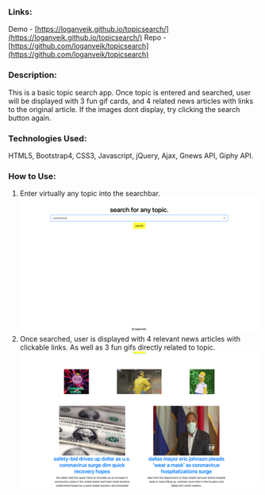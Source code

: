 ### Links:
Demo - [https://loganveik.github.io/topicsearch/](https://loganveik.github.io/topicsearch/)
Repo - [https://github.com/loganveik/topicsearch](https://github.com/loganveik/topicsearch)

### Description:
This is a basic topic search app. Once topic is entered and searched, user will be displayed with 3 fun gif cards, and 4 related news articles with links to the original article. If the images dont display, try clicking the search button again.

### Technologies Used:
HTML5, Bootstrap4, CSS3, Javascript, jQuery, Ajax, Gnews API, Giphy API.

### How to Use:
1) Enter virtually any topic into the searchbar.
![search](ex1.png)
2) Once searched, user is displayed with 4 relevant news articles with clickable links. As well as 3 fun gifs directly related to topic.
![results](ex2.png)
